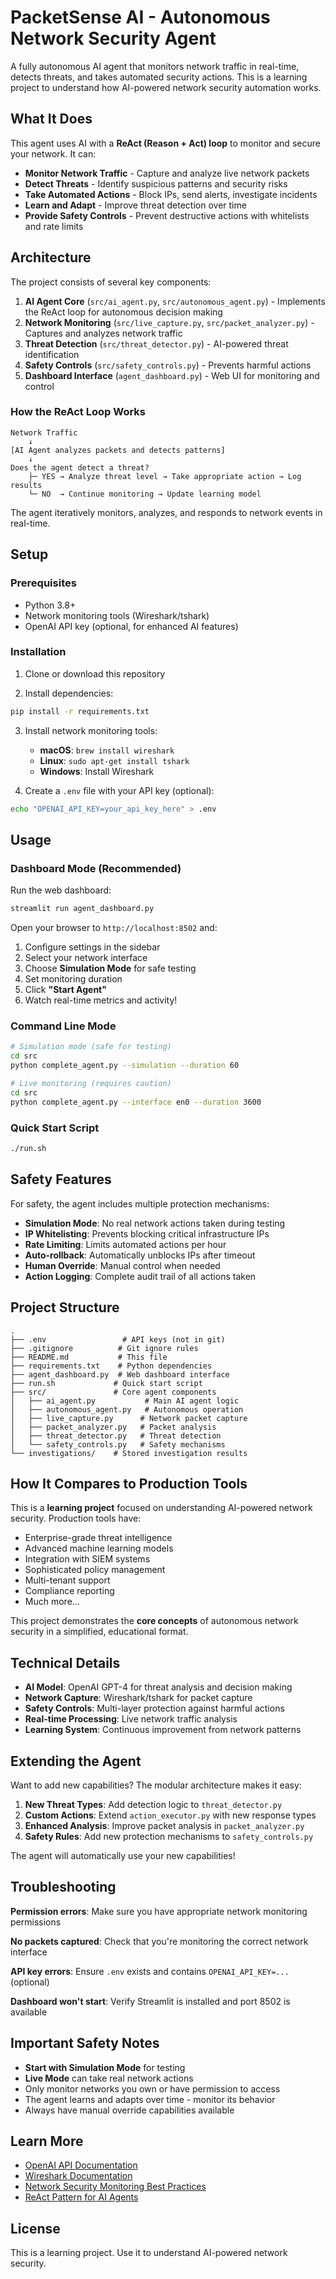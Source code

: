 # PacketSense AI - Autonomous Network Security Agent

A fully autonomous AI agent that monitors network traffic in real-time, detects threats, and takes automated security actions. This is a learning project to understand how AI-powered network security automation works.

## What It Does

This agent uses AI with a **ReAct (Reason + Act) loop** to monitor and secure your network. It can:

- **Monitor Network Traffic** - Capture and analyze live network packets
- **Detect Threats** - Identify suspicious patterns and security risks
- **Take Automated Actions** - Block IPs, send alerts, investigate incidents
- **Learn and Adapt** - Improve threat detection over time
- **Provide Safety Controls** - Prevent destructive actions with whitelists and rate limits

## Architecture

The project consists of several key components:

1. **AI Agent Core** (`src/ai_agent.py`, `src/autonomous_agent.py`) - Implements the ReAct loop for autonomous decision making
2. **Network Monitoring** (`src/live_capture.py`, `src/packet_analyzer.py`) - Captures and analyzes network traffic
3. **Threat Detection** (`src/threat_detector.py`) - AI-powered threat identification
4. **Safety Controls** (`src/safety_controls.py`) - Prevents harmful actions
5. **Dashboard Interface** (`agent_dashboard.py`) - Web UI for monitoring and control

### How the ReAct Loop Works

```
Network Traffic
    ↓
[AI Agent analyzes packets and detects patterns]
    ↓
Does the agent detect a threat?
    ├─ YES → Analyze threat level → Take appropriate action → Log results
    └─ NO  → Continue monitoring → Update learning model
```

The agent iteratively monitors, analyzes, and responds to network events in real-time.

## Setup

### Prerequisites

- Python 3.8+
- Network monitoring tools (Wireshark/tshark)
- OpenAI API key (optional, for enhanced AI features)

### Installation

1. Clone or download this repository

2. Install dependencies:
```bash
pip install -r requirements.txt
```

3. Install network monitoring tools:
   - **macOS**: `brew install wireshark`
   - **Linux**: `sudo apt-get install tshark`
   - **Windows**: Install Wireshark

4. Create a `.env` file with your API key (optional):
```bash
echo "OPENAI_API_KEY=your_api_key_here" > .env
```

## Usage

### Dashboard Mode (Recommended)

Run the web dashboard:
```bash
streamlit run agent_dashboard.py
```

Open your browser to `http://localhost:8502` and:
1. Configure settings in the sidebar
2. Select your network interface
3. Choose **Simulation Mode** for safe testing
4. Set monitoring duration
5. Click **"Start Agent"**
6. Watch real-time metrics and activity!

### Command Line Mode

```bash
# Simulation mode (safe for testing)
cd src
python complete_agent.py --simulation --duration 60

# Live monitoring (requires caution)
cd src
python complete_agent.py --interface en0 --duration 3600
```

### Quick Start Script

```bash
./run.sh
```

## Safety Features

For safety, the agent includes multiple protection mechanisms:

- **Simulation Mode**: No real network actions taken during testing
- **IP Whitelisting**: Prevents blocking critical infrastructure IPs
- **Rate Limiting**: Limits automated actions per hour
- **Auto-rollback**: Automatically unblocks IPs after timeout
- **Human Override**: Manual control when needed
- **Action Logging**: Complete audit trail of all actions taken

## Project Structure

```
.
├── .env                 # API keys (not in git)
├── .gitignore          # Git ignore rules
├── README.md           # This file
├── requirements.txt    # Python dependencies
├── agent_dashboard.py  # Web dashboard interface
├── run.sh             # Quick start script
├── src/               # Core agent components
│   ├── ai_agent.py           # Main AI agent logic
│   ├── autonomous_agent.py   # Autonomous operation
│   ├── live_capture.py      # Network packet capture
│   ├── packet_analyzer.py   # Packet analysis
│   ├── threat_detector.py   # Threat detection
│   └── safety_controls.py   # Safety mechanisms
└── investigations/    # Stored investigation results
```

## How It Compares to Production Tools

This is a **learning project** focused on understanding AI-powered network security. Production tools have:

- Enterprise-grade threat intelligence
- Advanced machine learning models
- Integration with SIEM systems
- Sophisticated policy management
- Multi-tenant support
- Compliance reporting
- Much more...

This project demonstrates the **core concepts** of autonomous network security in a simplified, educational format.

## Technical Details

- **AI Model**: OpenAI GPT-4 for threat analysis and decision making
- **Network Capture**: Wireshark/tshark for packet capture
- **Safety Controls**: Multi-layer protection against harmful actions
- **Real-time Processing**: Live network traffic analysis
- **Learning System**: Continuous improvement from network patterns

## Extending the Agent

Want to add new capabilities? The modular architecture makes it easy:

1. **New Threat Types**: Add detection logic to `threat_detector.py`
2. **Custom Actions**: Extend `action_executor.py` with new response types
3. **Enhanced Analysis**: Improve packet analysis in `packet_analyzer.py`
4. **Safety Rules**: Add new protection mechanisms to `safety_controls.py`

The agent will automatically use your new capabilities!

## Troubleshooting

**Permission errors**: Make sure you have appropriate network monitoring permissions

**No packets captured**: Check that you're monitoring the correct network interface

**API key errors**: Ensure `.env` exists and contains `OPENAI_API_KEY=...` (optional)

**Dashboard won't start**: Verify Streamlit is installed and port 8502 is available

## Important Safety Notes

- **Start with Simulation Mode** for testing
- **Live Mode** can take real network actions
- Only monitor networks you own or have permission to access
- The agent learns and adapts over time - monitor its behavior
- Always have manual override capabilities available

## Learn More

- [OpenAI API Documentation](https://platform.openai.com/docs)
- [Wireshark Documentation](https://www.wireshark.org/docs/)
- [Network Security Monitoring Best Practices](https://www.sans.org/white-papers/network-security-monitoring/)
- [ReAct Pattern for AI Agents](https://arxiv.org/abs/2210.03629)

## License

This is a learning project. Use it to understand AI-powered network security.
